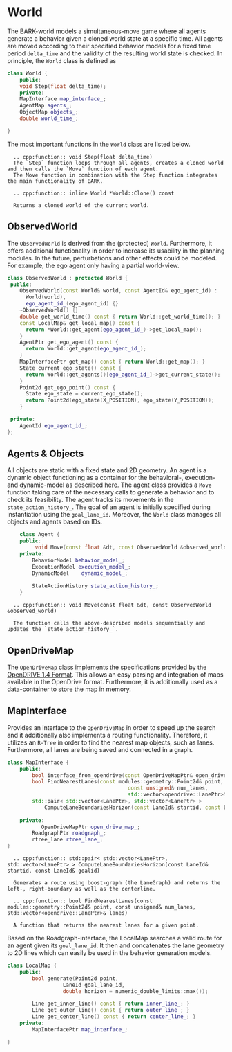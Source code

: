 World
================================
The BARK-world models a simultaneous-move game where all agents generate a behavior given a cloned world state at a specific time. All agents are moved according to their specified behavior models for a fixed time period `delta_time` and the validity of the resulting world state is checked. In principle, the `World` class is defined as 

```cpp
class World {
    public:
	void Step(float delta_time);
    private:
	MapInterface map_interface_;
	AgentMap agents_;
	ObjectMap objects_;
	double world_time_;

}
```

The most important functions in the `World` class are listed below.

```eval_rst
  .. cpp:function:: void Step(float delta_time)
  The `Step` function loops through all agents, creates a cloned world and then calls the `Move` function of each agent.
  The Move function in combination with the Step function integrates the main functionality of BARK.
```

```eval_rst
  .. cpp:function:: inline World *World::Clone() const
  
  Returns a cloned world of the current world.
```

## ObservedWorld
The `ObservedWorld` is derived from the (protected) `World`. Furthermore, it offers additional functionality in order to increase its usability in the planning modules. 
In the future, perturbations and other effects could be modeled. For example, the ego agent only having a partial world-view.

```cpp
class ObservedWorld : protected World {
 public:
    ObservedWorld(const World& world, const AgentId& ego_agent_id) :
      World(world),
      ego_agent_id_(ego_agent_id) {}
    ~ObservedWorld() {}
    double get_world_time() const { return World::get_world_time(); }
    const LocalMap& get_local_map() const {
      return *World::get_agent(ego_agent_id_)->get_local_map();
    }
    AgentPtr get_ego_agent() const {
      return World::get_agent(ego_agent_id_);
    }
    MapInterfacePtr get_map() const { return World::get_map(); }
    State current_ego_state() const {
      return World::get_agents()[ego_agent_id_]->get_current_state();
    }
    Point2d get_ego_point() const {
      State ego_state = current_ego_state();
      return Point2d(ego_state(X_POSITION), ego_state(Y_POSITION));
    }

 private:
    AgentId ego_agent_id_;
};
```

## Agents & Objects
All objects are static with a fixed state and 2D geometry. An agent is a dynamic object functioning as a container for the behavioral-, execution- and dynamic-model as described [here](agent_components.md). The agent class provides a `Move` function taking care of the necessary calls to generate a behavior and to check its feasibility. The agent tracks its movements in the `state_action_history_`. The goal of an agent is initially specified during instantiation using the `goal_lane_id`. Moreover, the `World` class manages all objects and agents based on IDs.

```cpp
	class Agent {
	public:
		 void Move(const float &dt, const ObservedWorld &observed_world);
	private:
		BehaviorModel behavior_model_;
		ExecutionModel execution_model_;
		DynamicModel	dynamic_model_;
	
		StateActionHistory state_action_history_;	
	}
```


```eval_rst
  .. cpp:function:: void Move(const float &dt, const ObservedWorld &observed_world)
  
  The function calls the above-described models sequentially and updates the `state_action_history_`.
```



## OpenDriveMap
The `OpenDriveMap` class implements the specifications provided by the [OpenDRIVE 1.4 Format](http://www.opendrive.org/download.html). This allows an easy parsing and integration of maps available in the OpenDrive format.
Furthermore, it is additionally used as a data-container to store the map in memory.


## MapInterface
Provides an interface to the `OpenDriveMap` in order to speed up the search and it additionally also implements a routing functionality.
Therefore, it utilizes an `R-Tree` in order to find the nearest map objects, such as lanes. Furthermore, all lanes are being saved and connected in a graph.

```cpp
class MapInterface {
	public:
		bool interface_from_opendrive(const OpenDriveMapPtr& open_drive_map);
		bool FindNearestLanes(const modules::geometry::Point2d& point,
                                       const unsigned& num_lanes,
                                       std::vector<opendrive::LanePtr>& lanes);
		std::pair< std::vector<LanePtr>, std::vector<LanePtr> >  
			ComputeLaneBoundariesHorizon(const LaneId& startid, const LaneId& goalid);
		
	private:
	       OpenDriveMapPtr open_drive_map_;
	  	RoadgraphPtr roadgraph_;
	  	rtree_lane rtree_lane_;
}
```

```eval_rst
  .. cpp:function:: std::pair< std::vector<LanePtr>, std::vector<LanePtr> > ComputeLaneBoundariesHorizon(const LaneId& startid, const LaneId& goalid)
  
  Generates a route using boost-graph (the LaneGraph) and returns the left-, right-boundary as well as the centerline.
```


```eval_rst
  .. cpp:function:: bool FindNearestLanes(const modules::geometry::Point2d& point, const unsigned& num_lanes, std::vector<opendrive::LanePtr>& lanes)
  
  A function that returns the nearest lanes for a given point.
```


Based on the Roadgraph-interface, the LocalMap searches a valid route for an agent given its `goal_lane_id`. It then and concatenates the lane geometry to 2D lines which can easily be used in the behavior generation models.

```cpp
class LocalMap {
	public:
		bool generate(Point2d point,
			      LaneId goal_lane_id,
			      double horizon = numeric_double_limits::max());

		Line get_inner_line() const { return inner_line_; }
		Line get_outer_line() const { return outer_line_; }
		Line get_center_line() const { return center_line_; }
	private:
		MapInterfacePtr map_interface_;

}
```
